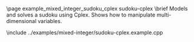 \page example_mixed_integer_sudoku_cplex sudoku-cplex
\brief Models and solves a sudoku using Cplex. Shows how to manipulate multi-dimensional variables.

\include ../examples/mixed-integer/sudoku-cplex.example.cpp
